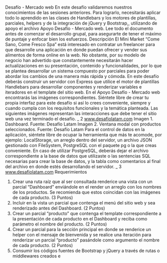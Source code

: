 Desafío - Mercado web
En este desafío validaremos nuestros conocimientos de las sesiones anteriores. Para
lograrlo, necesitarás aplicar todo lo aprendido en las clases de Handlebars y los motores de
plantillas, parciales, helpers y de la integración de jQuery y Bootstrap,, utilizando de apoyo el
archivo Apoyo Desafío - Mercado web.
Lee todo el documento antes de comenzar el desarrollo grupal, para asegurarte de tener el
máximo de puntaje y enfocar bien los esfuerzos.
Descripción
El Mini Market “Come Sano, Come Fresco Spa” está interesado en contratar un freelancer para
que desarrolle una aplicación en donde puedan ofrecer y vender sus alimentos de forma
online en la web. No obstante, por su modelo de negocio han advertido que constantemente
necesitarán hacer actualizaciones en su presentación, contenido y funcionalidades, por lo que
se plantea desarrollar un sistema compuesto por parciales para poder abordar los cambios
de una manera más rápida y cómoda.
En este desafío deberás construir un servidor con Express que utilice el motor de plantillas
Handlebars para desarrollar componentes y renderizar variables e iteradores en el template
del sitio web.
En el Apoyo Desafío - Mercado web encontrarás las imágenes correspondientes. Siéntete libre
de crear tu propia interfaz para este desafío si así lo crees conveniente, siempre y cuando
cumpla con los requisitos funcionales y la temática planteada.
Las siguientes imágenes representan las interacciones que debe tener el sitio web una vez
terminado el desafío.
_ 2
www.desafiolatam.com
Imagen 1. Dashboard.
Fuente: Desafío Latam
Imagen 2. Ventana modal con productos seleccionados.
Fuente: Desafío Latam
Para el control de datos en la aplicación, siéntete libre de ocupar la herramienta que más te
acomode, por ejemplo: LocalStorage, un arreglo dentro del servidor, un archivo JSON
gestionado con FileSystem, PostgreSQL con el paquete pg o la que creas conveniente.
En caso de utilizar PostgreSQL, deberás dejar el archivo correspondiente a la base de datos
que utilizaste o las sentencias SQL necesarias para crear la base de datos, y la tabla como
comentarios al final del archivo en donde estés desarrollando el servidor.
_ 3
www.desafiolatam.com
Requerimientos
1. Crear una ruta raíz que al ser consultada renderice una vista con un parcial
“Dashboard” enviándole en el render un arreglo con los nombres de los productos. Se
recomienda que estos coincidan con las imágenes de cada producto. (3 Puntos)
2. Incluir en la vista un parcial que contenga el menú del sitio web y sea renderizado
antes del Dashboard. (2 Puntos)
3. Crear un parcial “producto” que contenga el template correspondiente a la
presentación de cada producto en el Dashboard y reciba como parámetro el nombre
del producto. (2 Puntos)
4. Crear un parcial para la sección principal en donde se renderice un helper con el
mensaje de bienvenida y se realice una iteración para renderizar un parcial “producto”
pasándole como argumento el nombre de cada producto. (2 Puntos)
5. Consumir los códigos fuentes de Bootstrap y jQuery a través de rutas o middlewares
creados e
